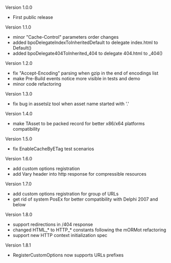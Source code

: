 Version 1.0.0
  - First public release

Version 1.1.0
  - minor "Cache-Control" parameters order changes
  - added bpoDelegateIndexToInheritedDefault to delegate index.html to Default()
  - added bpoDelegate404ToInherited_404 to delegate 404.html to _404()

Version 1.2.0
  - fix "Accept-Encoding" parsing when gzip in the end of encodings list
  - make Pre-Build events notice more visible in tests and demo
  - minor code refactoring

Version 1.3.0
  - fix bug in assetslz tool when asset name started with '.'

Version 1.4.0
  - make TAsset to be packed record for better x86/x64 platforms compatibility

Version 1.5.0
 - fix EnableCacheByETag test scenarios

Version 1.6.0
 - add custom options registration
 - add Vary header into http response for compressible resources

Version 1.7.0
 - add custom options registration for group of URLs
 - get rid of system PosEx for better compatibility with Delphi 2007 and below

Version 1.8.0
 - support redirections in /404 response
 - changed HTML_* to HTTP_* constants following the mORMot refactoring
 - support new HTTP context initialization spec

Version 1.8.1
 - RegisterCustomOptions now supports URLs prefixes